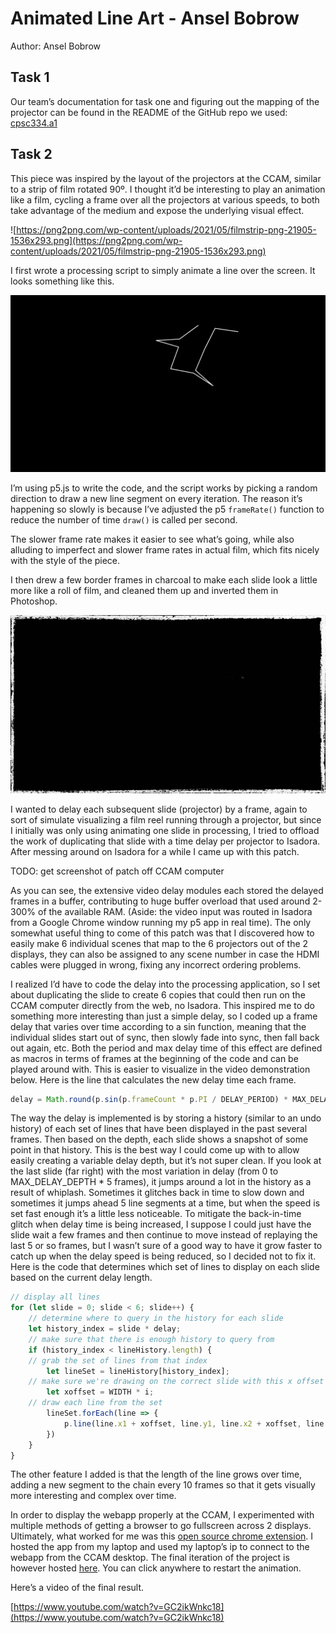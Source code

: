 # Animated Line Art - Ansel Bobrow

Author: Ansel Bobrow

## Task 1

Our team’s documentation for task one and figuring out the mapping of the projector can be found in the README of the GitHub repo we used: [cpsc334.a1](https://github.com/evankirkiles/cs334.a1/tree/c48cd395e35f983f753d9b3f08724d82dae7a28a)

## Task 2

This piece was inspired by the layout of the projectors at the CCAM, similar to a strip of film rotated 90º. I thought it’d be interesting to play an animation like a film, cycling a frame over all the projectors at various speeds, to both take advantage of the medium and expose the underlying visual effect.

![https://png2png.com/wp-content/uploads/2021/05/filmstrip-png-21905-1536x293.png](https://png2png.com/wp-content/uploads/2021/05/filmstrip-png-21905-1536x293.png)

I first wrote a processing script to simply animate a line over the screen. It looks something like this.

![Screen Recording 2022-09-20 at 21.12.26.gif](blog_content/Screen_Recording_2022-09-20_at_21.12.26.gif)

I’m using p5.js to write the code, and the script works by picking a random direction to draw a new line segment on every iteration. The reason it’s happening so slowly is because I’ve adjusted the p5 `frameRate()` function to reduce the number of time `draw()` is called per second.

The slower frame rate makes it easier to see what’s going, while also alluding to imperfect and slower frame rates in actual film, which fits nicely with the style of the piece.

I then drew a few border frames in charcoal to make each slide look a little more like a roll of film, and cleaned them up and inverted them in Photoshop.

![border_1.jpg](blog_content/border_1.jpg)

I wanted to delay each subsequent slide (projector) by a frame, again to sort of simulate visualizing a film reel running through a projector, but since I initially was only using animating one slide in processing, I tried to offload the work of duplicating that slide with a time delay per projector to Isadora. After messing around on Isadora for a while I came up with this patch.

TODO: get screenshot of patch off CCAM computer

As you can see, the extensive video delay modules each stored the delayed frames in a buffer, contributing to huge buffer overload that used around 2-300% of the available RAM. (Aside: the video input was routed in Isadora from a Google Chrome window running my p5 app in real time). The only somewhat useful thing to come of this patch was that I discovered how to easily make 6 individual scenes that map to the 6 projectors out of the 2 displays, they can also be assigned to any scene number in case the HDMI cables were plugged in wrong, fixing any incorrect ordering problems.

I realized I’d have to code the delay into the processing application, so I set about duplicating the slide to create 6 copies that could then run on the CCAM computer directly from the web, no Isadora. This inspired me to do something more interesting than just a simple delay, so I coded up a frame delay that varies over time according to a sin function, meaning that the individual slides start out of sync, then slowly fade into sync, then fall back out again, etc. Both the period and max delay time of this effect are defined as macros in terms of frames at the beginning of the code and can be played around with. This is easier to visualize in the video demonstration below. Here is the line that calculates the new delay time each frame.

```jsx
delay = Math.round(p.sin(p.frameCount * p.PI / DELAY_PERIOD) * MAX_DELAY_DEPTH / 2 + MAX_DELAY_DEPTH / 2);
```

The way the delay is implemented is by storing a history (similar to an undo history) of each set of lines that have been displayed in the past several frames. Then based on the depth, each slide shows a snapshot of some point in that history. This is the best way I could come up with to allow easily creating a variable delay depth, but it’s not super clean. If you look at the last slide (far right) with the most variation in delay (from 0 to MAX_DELAY_DEPTH * 5 frames), it jumps around a lot in the history as a result of whiplash. Sometimes it glitches back in time to slow down and sometimes it jumps ahead 5 line segments at a time, but when the speed is set fast enough it’s a little less noticeable. To mitigate the back-in-time glitch when delay time is being increased, I suppose I could just have the slide wait a few frames and then continue to move instead of replaying the last 5 or so frames, but I wasn’t sure of a good way to have it grow faster to catch up when the delay speed is being reduced, so I decided not to fix it. Here is the code that determines which set of lines to display on each slide based on the current delay length.

```jsx
// display all lines
for (let slide = 0; slide < 6; slide++) {
    // determine where to query in the history for each slide
    let history_index = slide * delay;
    // make sure that there is enough history to query from
    if (history_index < lineHistory.length) {
	// grab the set of lines from that index
        let lineSet = lineHistory[history_index];
	// make sure we're drawing on the correct slide with this x offset
        let xoffset = WIDTH * i;
	// draw each line from the set
        lineSet.forEach(line => {
            p.line(line.x1 + xoffset, line.y1, line.x2 + xoffset, line.y2);
        })
    }
}
```

The other feature I added is that the length of the line grows over time, adding a new segment to the chain every 10 frames so that it gets visually more interesting and complex over time.

In order to display the webapp properly at the CCAM, I experimented with multiple methods of getting a browser to go fullscreen across 2 displays. Ultimately, what worked for me was this [open source chrome extension](https://github.com/nomomo/multidesktop-fullscreen-for-chrome-remote-desktop). I hosted the app from my laptop and used my laptop’s ip to connect to the webapp from the CCAM desktop. The final iteration of the project is however hosted [here](https://anselbobrow.com/line-art/). You can click anywhere to restart the animation.

Here’s a video of the final result.

[https://www.youtube.com/watch?v=GC2ikWnkc18](https://www.youtube.com/watch?v=GC2ikWnkc18)

